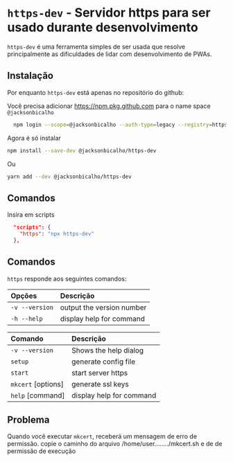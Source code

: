 # `https-dev` - Servidor https para ser usado durante desenvolvimento

`https-dev` é uma ferramenta simples de ser usada que resolve principalmente as dificuldades de lidar com desenvolvimento de PWAs.

## Instalação

Por enquanto `https-dev` está apenas no repositório do github:

Vocẽ precisa adicionar https://npm.pkg.github.com para o name space `@jacksonbicalho`

``` bash
  npm login --scope=@jacksonbicalho --auth-type=legacy --registry=https://npm.pkg.github.com
```
Agora é só instalar
``` bash
npm install --save-dev @jacksonbicalho/https-dev
```

Ou
``` bash
yarn add --dev @jacksonbicalho/https-dev
```

## Comandos

Insira em scripts
``` json
  "scripts": {
    "https": "npx https-dev"
  },
```

## Comandos

`https` responde aos seguintes comandos:

| **Opções**         | **Descrição**
|:-------------------|:----------------------------
| `-v --version`     | output the version number
| `-h --help`        | display help for command

| **Comando**        | **Descrição**
|:-------------------|:----------------------------
| `-v --version`     | Shows the help dialog
| `setup`            | generate config file
| `start`            | start server https
| `mkcert` [options] | generate ssl keys
| `help` [command]   | display help for command

## Problema
Quando você executar `mkcert`, receberá um mensagem de erro de permissão.
copie o caminho do arquivo /home/user......../mkcert.sh e de de permissão de execução



